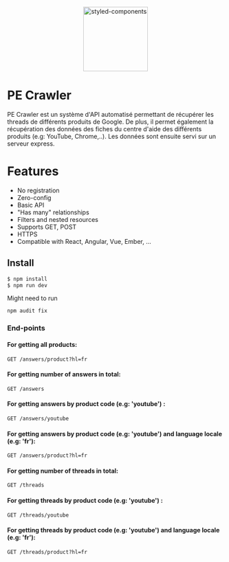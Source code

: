 <br />
<div align="center">
  <img alt="styled-components" src="https://www.gstatic.com/alkali/apps/bento/images/characters.png" height="150px" />
</div>

# PE Crawler

PE Crawler est un système d'API automatisé permettant de récupérer les threads de différents produits de Google.
De plus, il permet également la récupération des données des fiches du centre d'aide des différents produits (e.g: YouTube, Chrome,..).
Les données sont ensuite servi sur un serveur express.

# Features 

* No registration
* Zero-config
* Basic API
* "Has many" relationships
* Filters and nested resources
* Supports GET, POST
* HTTPS
* Compatible with React, Angular, Vue, Ember, ...

## Install

```bash
$ npm install
$ npm run dev
```

Might need to run
```
npm audit fix
```

### End-points

#### For getting all products:
```
GET /answers/product?hl=fr 
```

#### For getting number of answers in total:
```
GET /answers
```

#### For getting answers by product code (e.g: 'youtube') :
```
GET /answers/youtube
```

#### For getting answers by product code (e.g: 'youtube') and language locale (e.g: 'fr'):
```
GET /answers/product?hl=fr 
```

#### For getting number of threads in total:
```
GET /threads
```

#### For getting threads by product code (e.g: 'youtube') :
```
GET /threads/youtube
```

#### For getting threads by product code (e.g: 'youtube') and language locale (e.g: 'fr'):
```
GET /threads/product?hl=fr 
```
